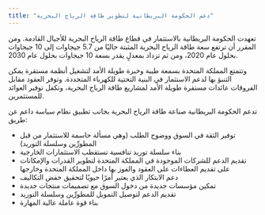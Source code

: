 ```yaml
---
title: "دعم الحكومة البريطانية لتطوير طاقة الرياح البحرية"
---
```

تعهدت الحكومة البريطانية بالاستثمار في قطاع طاقة الرياح البحرية للأجيال القادمة. ومن المقرر أن ترتفع سعة طاقة الرياح البحرية المثبتة حاليًا من 5.7 جيجاوات إلى 10 جيجاوات بحلول عام 2020، ومن ثم تزداد بمعدلٍ يقدر بسعة 10 جيجاوات بحلول عام 2030.

وتتمتع المملكة المتحدة بسمعة طيبة وخبرة طويلة الأمد لتشغيل أنظمة مستقرة يمكن التنبؤ بها لدعم الاستثمار في البنية التحتية للكهرباء المتجددة. وتوفر العقود مقابل الفروقات عائدات مستقرة طويلة الأمد لمشاريع طاقة الرياح البحرية، وتكفل توفير العوائد للمستثمرين.

تدعم الحكومة البريطانية صناعة طاقة الرياح البحرية بجانب تطبيق نظام سياسة داعم عن طريق:

- توفير الثقة في السوق ووضوح الطلب (وهي مسألة حاسمة للاستثمار من قبل المطورِّين وسلسلة التوريد)
- بناء سلسلة توريد تنافسية تستقطب الاستثمارات الخارجية
- تقديم الدعم للشركات الموجودة في المملكة المتحدة لتطوير القدرات والإمكانات على تقديم العطاءات على العقود والفوز بها داخل المملكة المتحدة وخارجها
- دعم الابتكار الذي يعتبر أمرًا حيويًا لتحقيق خفض التكاليف
- تمكين مؤسسات جديدة من دخول السوق مع تصميمات منتجات جديدة
- تقديم الدعم لتوصيل التمويل للمطورِّين وسلسلة التوريد
- بناء قوة عاملة عالية المهارة
